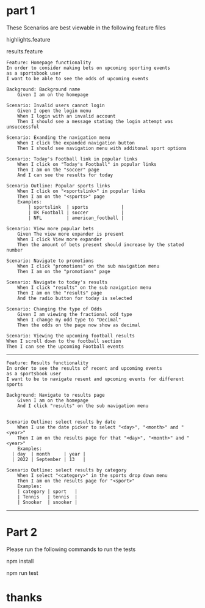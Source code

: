 # part 1
These Scenarios are best viewable in the following feature files

highlights.feature

results.feature

    Feature: Homepage functionality
    In order to consider making bets on upcoming sporting events
    as a sportsbook user
    I want to be able to see the odds of upcoming events

    Background: Background name
        Given I am on the homepage

    Scenario: Invalid users cannot login
        Given I open the login menu
        When I login with an invalid account
        Then I should see a message stating the login attempt was unsuccessful

    Scenario: Exanding the navigation menu
        When I click the expanded navigation button
        Then I should see navigation menu with additonal sport options

    Scenario: Today's Football link in popular links
        When I click on "Today's Football" in popular links
        Then I am on the "soccer" page
        And I can see the results for today

    Scenario Outline: Popular sports links
        When I click on "<sportslink>" in popular links
        Then I am on the "<sports>" page
        Examples:
            | sportslink  | sports            |
            | UK Football | soccer            |
            | NFL         | american_football |

    Scenario: View more popular bets
        Given The view more expander is present
        When I click View more expander
        Then the amount of bets present should increase by the stated number

    Scenario: Navigate to promotions
        When I click "promotions" on the sub navigation menu
        Then I am on the "promotions" page

    Scenario: Navigate to today's results
        When I click "results" on the sub navigation menu
        Then I am on the "results" page
        And the radio button for today is selected

    Scenario: Changing the type of Odds
        Given I am viewing the fractional odd type
        When I change my odd type to "Decimal"
        Then the odds on the page now show as decimal

    Scenario: Viewing the upcoming football results
    When I scroll down to the football section
    Then I can see the upcoming Football events
------------------------------------------------------------------------------------

    Feature: Results functionality
    In order to see the results of recent and upcoming events
    as a sportsbook user
    I want to be to navigate resent and upcoming events for different sports

    Background: Navigate to results page
        Given I am on the homepage
        And I click "results" on the sub navigation menu


    Scenario Outline: select results by date
        When I use the date picker to select "<day>", "<month>" and "<year>"
        Then I am on the results page for that "<day>", "<month>" and "<year>"
        Examples:
      | day  | month     | year |
      | 2022 | September | 13   |

    Scenario Outline: select results by category
        When I select "<category>" in the sports drop down menu
        Then I am on the results page for "<sport>"
        Examples:
        | category | sport   |
        | Tennis   | tennis  |
        | Snooker  | snooker |

------------------------------------------------------------------------------------

# Part 2
Please run the following commands to run the tests

npm install

npm run test

# thanks

